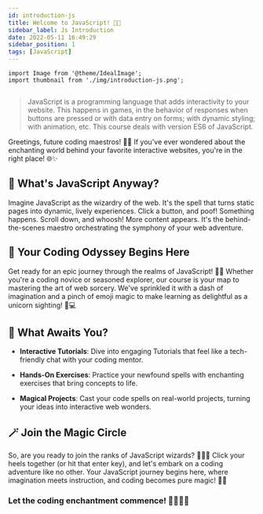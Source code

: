 ```yaml
---
id: introduction-js
title: Welcome to JavaScript! 🚀🌟
sidebar_label: Js Introduction
date: 2022-05-11 16:49:29
sidebar_position: 1
tags: [JavaScript]
---
```


```mdx-code-block
import Image from '@theme/IdealImage';
import thumbnail from './img/introduction-js.png';
```

<Image img={thumbnail} />

> JavaScript is a programming language that adds interactivity to your website. 
> This happens in games, in the behavior of responses when buttons are pressed or 
> with data entry on forms; with dynamic styling; with animation, etc. 
> This course deals with version ES6 of JavaScript.

Greetings, future coding maestros! 🎩✨ If you've ever wondered about the enchanting world behind your favorite interactive websites, you're in the right place! 🌐✨

## 🤔 What's JavaScript Anyway?

Imagine JavaScript as the wizardry of the web. It's the spell that turns static pages into dynamic, lively experiences. Click a button, and poof! Something happens. Scroll down, and whoosh! More content appears. It's the behind-the-scenes maestro orchestrating the symphony of your web adventure.

## 🚀 Your Coding Odyssey Begins Here

Get ready for an epic journey through the realms of JavaScript! 🌈✨ Whether you're a coding novice or seasoned explorer, our course is your map to mastering the art of web sorcery. We've sprinkled it with a dash of imagination and a pinch of emoji magic to make learning as delightful as a unicorn sighting! 🦄💻

## 🌟 What Awaits You?

- **Interactive Tutorials**: Dive into engaging Tutorials that feel like a tech-friendly chat with your coding mentor.
  
- **Hands-On Exercises**: Practice your newfound spells with enchanting exercises that bring concepts to life.

- **Magical Projects**: Cast your code spells on real-world projects, turning your ideas into interactive web wonders.

## 🪄 Join the Magic Circle

So, are you ready to join the ranks of JavaScript wizards? 🧙‍♂️✨ Click your heels together (or hit that enter key), and let's embark on a coding adventure like no other. Your JavaScript journey begins here, where imagination meets instruction, and coding becomes pure magic! 💫🔮

### Let the coding enchantment commence! 🚀👨‍💻🔥